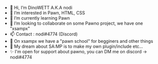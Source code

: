 - 👋 Hi, I’m DinoWETT A.K.A nodi
- 👀 I’m interested in Pawn, HTML, CSS
- 🌱 I’m currently learning Pawn
- 💞️ I’m looking to collaborate on some Pawno project, we have one "xsampx"
- 📫 Contact : nodi#4774 (Discord)
- 🌱 On xsampx we have a "pawn school" for begginers and other things
- 👀 My dream about SA:MP is to make my own plugin/include etc...
- ✨ I'm open for support about pawno, you can DM me on discord -> nodi#4774

<!---
DinoWETT/DinoWETT is a ✨ special ✨ repository because its `README.md` (this file) appears on your GitHub profile.
You can click the Preview link to take a look at your changes. OKAY!
--->
